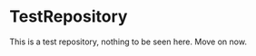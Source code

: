 TestRepository
==============

This is a test repository, nothing to be seen here. Move on now.  
 
 
   
     
   
          
   
    
  
    
 
   
   
 
 
  
 
 
 
 
 
